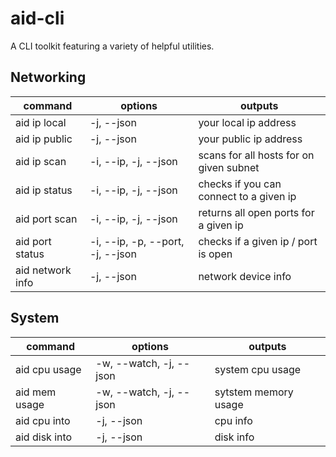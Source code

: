 # aid-cli
A CLI toolkit featuring a variety of helpful utilities.

## Networking
| command          | options                          | outputs                                 |
|------------------|----------------------------------|-----------------------------------------|
| aid ip local     | -j, --json                       | your local ip address                   |
| aid ip public    | -j, --json                       | your public ip address                  |
| aid ip scan      | -i, --ip, -j, --json             | scans for all hosts for on given subnet |
| aid ip status    | -i, --ip, -j, --json             | checks if you can connect to a given ip |
| aid port scan    | -i, --ip, -j, --json             | returns all open ports for a given ip   |
| aid port status  | -i, --ip, -p, --port, -j, --json | checks if a given ip / port is open     |
| aid network info | -j, --json                       | network device info                     |

## System

| command       | options                 | outputs              |
|---------------|-------------------------|----------------------|
| aid cpu usage | -w, --watch, -j, --json | system cpu usage     |
| aid mem usage | -w, --watch, -j, --json | sytstem memory usage |
| aid cpu into  | -j, --json              | cpu info             |
| aid disk into | -j, --json              | disk info            |